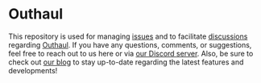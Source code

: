 # Outhaul

This repository is used for managing [issues](https://github.com/outhaulio/outhaul/issues) and to facilitate [discussions](https://github.com/outhaulio/outhaul/discussions) regarding [Outhaul](https://www.outhaul.io).  If you have any questions, comments, or suggestions, feel free to reach out to us here or via [our Discord server](https://discord.gg/UT7rzwjP).  Also, be sure to check out [our blog](https://blog.outhaul.io) to stay up-to-date regarding the latest features and developments!
